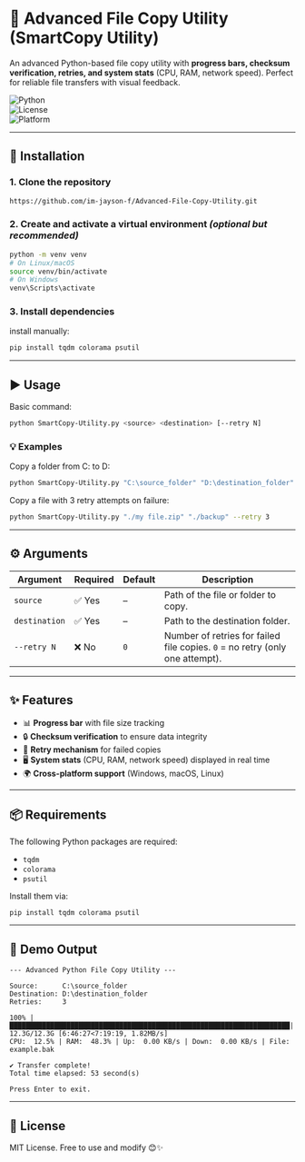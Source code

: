 # 🚀 Advanced File Copy Utility (SmartCopy Utility)

An advanced Python-based file copy utility with **progress bars, checksum verification, retries, and system stats** (CPU, RAM, network speed). Perfect for reliable file transfers with visual feedback.  

![Python](https://img.shields.io/badge/Python-3.8+-blue.svg)  
![License](https://img.shields.io/badge/License-MIT-green.svg)  
![Platform](https://img.shields.io/badge/Platform-Windows%20%7C%20Linux%20%7C%20macOS-lightgrey.svg)  

---

## 🔧 Installation  

### 1. Clone the repository  
```bash
https://github.com/im-jayson-f/Advanced-File-Copy-Utility.git
```

### 2. Create and activate a virtual environment *(optional but recommended)*  
```bash
python -m venv venv
# On Linux/macOS
source venv/bin/activate
# On Windows
venv\Scripts\activate
```

### 3. Install dependencies  
install manually:  
```bash
pip install tqdm colorama psutil
```

---

## ▶️ Usage  

Basic command:  
```bash
python SmartCopy-Utility.py <source> <destination> [--retry N]
```

### 💡 Examples  
Copy a folder from C: to D:  
```bash
python SmartCopy-Utility.py "C:\source_folder" "D:\destination_folder"
```

Copy a file with 3 retry attempts on failure:  
```bash
python SmartCopy-Utility.py "./my file.zip" "./backup" --retry 3
```

---

## ⚙️ Arguments  

| Argument        | Required | Default | Description |
|-----------------|----------|---------|-------------|
| `source`        | ✅ Yes   | –       | Path of the file or folder to copy. |
| `destination`   | ✅ Yes   | –       | Path to the destination folder. |
| `--retry N`     | ❌ No    | `0`     | Number of retries for failed file copies. `0` = no retry (only one attempt). |

---

## ✨ Features  

- 📊 **Progress bar** with file size tracking  
- 🔒 **Checksum verification** to ensure data integrity  
- 🔁 **Retry mechanism** for failed copies  
- 🖥️ **System stats** (CPU, RAM, network speed) displayed in real time  
- 🌍 **Cross-platform support** (Windows, macOS, Linux)  

---

## 📦 Requirements  

The following Python packages are required:  
- `tqdm`  
- `colorama`  
- `psutil`  

Install them via:  
```bash
pip install tqdm colorama psutil
```

---

## 📸 Demo Output  

```
--- Advanced Python File Copy Utility ---

Source:      C:\source_folder
Destination: D:\destination_folder
Retries:     3

100% |█████████████████████████████████████████████████████████████████████| 12.3G/12.3G [6:46:27<7:19:19, 1.82MB/s]
CPU:  12.5% | RAM:  48.3% | Up:  0.00 KB/s | Down:  0.00 KB/s | File: example.bak

✔️ Transfer complete!
Total time elapsed: 53 second(s)

Press Enter to exit.
```

---

## 📜 License  

MIT License. Free to use and modify 😊✨  
